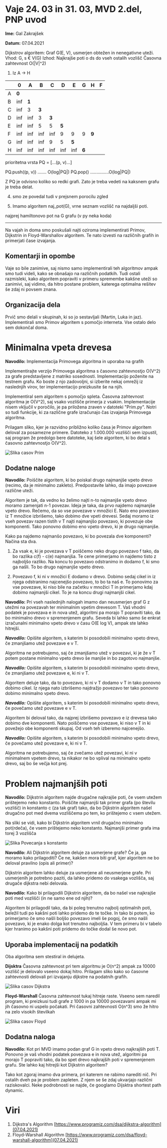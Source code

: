 # Vaje 24. 03 in 31. 03, MVD 2.del, PNP uvod

**Ime:** Gal Zakrajšek

**Datum:** 07.04.2021




Dijkstrov algoritem:
Graf G(E, V), usmerjen obtežen in nenegativne uteži.
Vhod: G, s € V(G)
Izhod: Najkrajše poti o ds do vseh ostalih vozlišč
Časovna zahtevnost O(|V|^2)


1. Iz A -> H

|   | 0   | A   | B   | C   | D   | E   | G | H | F |
|---|-----|-----|-----|-----|-----|-----|---|---|---|
| A | **0**   |     |     |     |     |     |   |   |   |
| B | inf | **1**  |     |     |     |     |   |   |   |
| C | inf | 3   | **3**   |     |     |     |   |   |   |
| D | inf | inf | 3   | **3**   |     |     |   |   |   |
| E | inf | inf | 5   | 5   | **5**   |     |   |   |   |
| F | inf | inf | inf | inf | 9   | 9   | 9 |  **9** |   |
| G | inf | inf | inf | 9   | 5   | **5**   |   |   |   |
| H | inf | inf | inf | inf | inf | inf | **6** |  |   |


prioritetna vrsta
PQ = [...(p, v)...]

PQ.push((p, v)) ....... O(log|PQ|)
PQ.pop() ...............O(log|PQ|)

Z PQ je odvisno koliko so redki grafi. Zato je treba vedeti na kaksnem grafu je treba delat.


4. smo ze povedal tudi v prejsnem porocilu zgled

5. Imamo algoritem naj_pot(G), vrne seznam vozlišč na najdaljši poti.

najprej hamiltonovo pot na G grafu  (v py neka koda)




























---

Na vajah in doma smo poskušali najti oziroma implementirati Primov, Dijkstrin in Floyd-Warshallov algoritem. Te nato izvesti na različnih 
grafih in primerjati čase izvajanja.


## Komentarji in opombe

Vaje so bile zanimive, saj nismo samo implementirali teh algoritmov ampak smo tudi videli, kako se obnašajo na različnih podatkih. Tudi ostali razmisleki, kako algoritem popraviti v primeru spremembe kakšne uteži so zanimivi, saj vidimo, da hitro postane problem, katerega optimalna rešitev še zdaj ni povsem znana.


## Organizacija dela

Prvič smo delali v skupinah, ki so jo sestavljali (Martin, Luka in jaz). Implementirali smo Primov algoritem s pomočjo interneta. Vse ostalo delo sem dokončal doma. 


# Minimalna vpeta drevesa

**Navodilo:** Implementacija Primovega algoritma in uporaba na grafih

Implementirajte verzijo Primovega algoritma s časovno zahtevnostjo O(V^2) za grafe predstavljene z matriko sosednosti. Implementacijo poženite na testnem grafu. Ko boste z njo zadovoljni, si izberite nekaj omrežij iz naslednjih virov, ter implementacijo preizkusite še na njih.

Implementiral sem algoritem s pomočjo spleta. Časovna zahtevnost algoritma je O(V^2), saj vsako vozlišče primerja z vsakim.
Implementacije nisem vključil v poročilo, je pa priložena zraven v datoteki "Prim.py". 
Notri so tudi funkcije, ki za različne grafe izračunajo čas izvajanja Primovega algoritma.

Prilagam sliko, kjer je razvidno približno koliko časa je Primov algoritem deloval za posamezne primere. Datoteko z 1.000.000 vozlišči sem izpustil, saj program že predolgo bere datoteke, kaj šele algoritem, ki bo delal s časovno zahtevnostjo O(V^2).

![Slika casov Prim](Casi_prim.png)

## Dodatne naloge

**Navodilo:** Poiščite algoritem, ki bo poiskal drugo najmanjše vpeto drevo (recimo, da je minimalno zakleto). Predpostavite lahko, da imajo povezave različne uteži.

Algoritem je tak, da vedno ko želimo najti n-to najmanjše vpeto drevo moramo zamenjati n-1 povezav.
Ideja je taka, da prvo najdemo najmanjše vpeto drevo. Rečemo, da so vse povezave v množici E. Nato eno povezavo iz T množice izbrišemo, tako dobimo dve vpeti drevesi. Sedaj moramo iz vseh povezav razen tistih v T najti najmanjšo povezavo, ki povezuje obe komponenti. Tako ponovno dobimo eno vpeto drevo, ki je drugo najmanjše.

Kako pa najdemo najmanšo povezavo, ki bo povezala dve komponenti? Načina sta dva.
1) Za vsak e, ki je povezava v T poiščemo neko drugo povezavo f tako, da bo razlika c(f) - c(e) najmanjša. Te cene primerjamo in najdemo tisto z najboljšo razliko. Na koncu to povezavo odstranimo in dodamo f, ki smo ga našli. To bo drugo najmanjše vpeto drevo.


2) Povezavo f, ki ni v množici E dodamo v drevo. Dobimo sedaj cikel in iz njega odstranimo najcenejšo povezavo, to bo ta naš e. To ponovimo za vse povezave, ki niso bile na začetku v množici T in primerjamo kdaj dobimo najmanjši cikel. To je na koncu drugi najmanjši cikel.



**Navodilo:** Pri vseh naslednjih nalogah imamo dan neusmerjen graf G z utežmi na povezavah ter minimalnim vpetim drevesom T. Vaš vhodni podatek je povezava e in nova utež, algoritmi pa morajo T popraviti tako, da bo minimalno drevo v spremenjenem grafu. Seveda bi lahko samo še enkrat izračunalni minimalno vpeto drevo v času O(E log V), ampak ste lahko hitrejši.

***Navodilo:*** Opišite algoritem, s katerim bi posodobili minimalno vpeto drevo, če zmanjšamo utež povezave e v T.

Algoritma ne potrebujemo, saj če zmanjšamo utež v povezavi, ki je že v T potem postane minimalno vpeto drevo še manjše in bo zagotovo najmanjše.


***Navodilo:*** Opišite algoritem, s katerim bi posodobili minimalno vpeto drevo, če zmanjšamo utež povezave e, ki ni v T.

Algoritem deluje tako, da to povezavo, ki ni v T dodamo v T in tako ponovno dobimo cikel. Iz njega nato izbrišemo najdražjo povezavo ter tako ponovno dobimo minimalno vpeto drevo.


***Navodilo:*** Opišite algoritem, s katerim bi posodobili minimalno vpeto drevo, če povečamo utež povezave e v T.

Algoritem bi deloval tako, da najprej izbrišemo povezavo e iz drevesa tako dobimo dve komponenti. Nato poiščemo vse povezave, ki niso v T in ki povežejo obe komponenti skupaj. Od vseh teh izberemo najcenejšo.

***Navodilo:*** Opišite algoritem, s katerim bi posodobili minimalno vpeto drevo, če povečamo utež povezave e, ki ni v T.

Algoritma ne potrebujemo, saj če zvečamo utež povezavi, ki ni v minimalnem vpetem drevo, ta nikakor ne bo vplival na minimalno vpeto drevo, saj bo še večja kot prej.



# Problem najmanjših poti

**Navodilo:** Dijkstrin algoritem najde drugačne najkrajše poti, če vsem utežem prištejemo neko konstanto. Poiščite najmanjši tak primer grafa (po številu vozlišč) in konstanto c (za tak graf) tako, da bo Dijkstrin algoritem našel drugačno pot med dvema vozliščema po tem, ko prištejemo c vsem utežem.

Na sliki se vidi, kako bi Dijkstrin algoritem vrnil drugačno minimalno pot(rdeča), če vsem prištejemo neko konstanto. Najmanjši primer grafa ima torej 3 vozlišča

![Slika Povecanja s konstanto](Dijkstra_povecanje_z_konstanto.png)

**Navodilo:** Ali Dijkstrin algoritem deluje za usmerjene grafe? Če ja, ga moramo kako prilagoditi? Če ne, kakšen mora biti graf, kjer algoritem ne bo deloval pravilno (opis ali primer)?

Dijkstrin algoritem lahko deluje za usmerjene ali neusmerjene grafe. Pri usmerjenih je potrebno paziti, da lahko pridemo do vsakega vozlišča, saj drugače dijkstra nebi delovala. 


**Navodilo:** Kako bi prilagodili Dijkstrin algoritem, da bo našel vse najkrajše poti med vozlišči (in ne samo ene od njih)?

Algoritem bi prilagodil tako, da bi poleg trenutno najbolj optimalnih poti, beležil tudi po kakšni poti lahko pridemo do te točke. In tako bi potem, ko primerjamo če smo našli boljšo povezavo imeli še pogoj, če smo našli povezavo, ki je enako dolga kot trenutno najboljša. V tem primeru bi v tabelo kjer hranimo po kakšni poti pridemo do točke dodal še novo pot. 

## Uporaba implementacij na podatkih

Oba algoritma sem stestiral in delujeta.

**Dijsktra**
Časovna zahtevnost pri tem algoritmu je O(n^2) ampak za 10000 vozlišč je delovalo vseeno dokaj hitro. 
Prilagam sliko kako so časovne zahtevnosti delovali pri izvajanju dijkstre na podatnih grafih.

![Slika casov Dijkstra](Casi_dijkstra.png)

**Floyd-Warshall**
Časovna zahtevnost tukaj hitreje raste. Vseeno sem naredil program, ki preizkusi tudi grafe z 1000 in pa 10000 povezavami ampak mi jih časovno ni uspelo počakati. Pri časovni zahtevnosti O(n^3) smo že hitro na zelo visokih številkah


![Slika casov Floyd](Casi_floyd.png)


## Dodatna naloga

**Navodilo:** Kot pri MVD imamo podan graf G in vpeto drevo najkrajših poti T. Ponovno je vaš vhodni podatek povezava e in nova utež, algoritmi pa morajo T popraviti tako, da bo spet drevo najkrajših poti v spremenjenem grafu. Ste lahko kaj hitrejši kot Dijkstrin algoritem?


Tako kot zgoraj imamo dva primera, pri katerem ne rabimo narediti nič. Pri ostalih dveh pa je problem zapleten. Z njem se še zdaj ukvarjajo različni raziskovalci. Neke podrobnosti se najde, če googlamo Dijsktra shortest path dynamic.
















# Viri

1. Dijkstra's Algorithm [https://www.programiz.com/dsa/dijkstra-algorithm](07.04.2021)
2. Floyd-Warshall Algorithm [https://www.programiz.com/dsa/floyd-warshall-algorithm](07.04.2021)